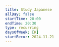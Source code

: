 ```yaml
---
title: Study Japanese
allDay: false
startTime: 20:00
endTime: 20:30
type: recurring
daysOfWeek: [R]
startRecur: 2024-11-21
---
```

